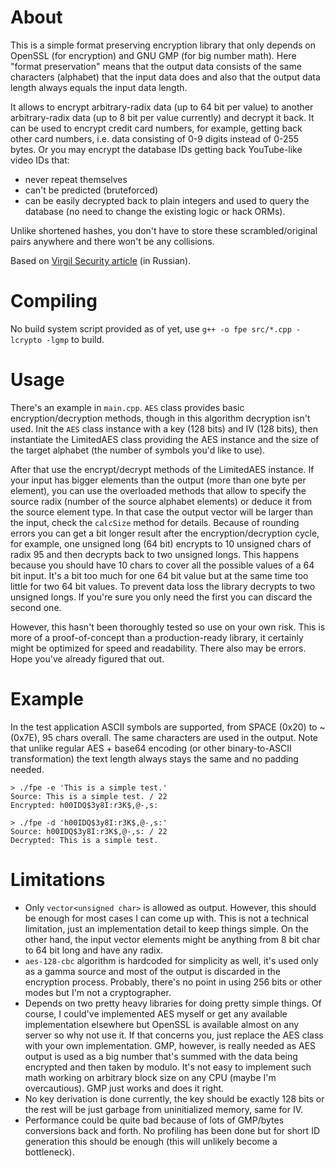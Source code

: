 # About

This is a simple format preserving encryption library that only depends on OpenSSL (for encryption) and GNU GMP (for big number math). Here "format preservation" means that the output data consists of the same characters (alphabet) that the input data does and also that the output data length always equals the input data length.

It allows to encrypt arbitrary-radix data (up to 64 bit per value) to another arbitrary-radix data (up to 8 bit per value currently) and decrypt it back. It can be used to encrypt credit card numbers, for example, getting back other card numbers, i.e. data consisting of 0-9 digits instead of 0-255 bytes. Or you may encrypt the database IDs getting back YouTube-like video IDs that:
- never repeat themselves
- can't be predicted (bruteforced)
- can be easily decrypted back to plain integers and used to query the database (no need to change the existing logic or hack ORMs).

Unlike shortened hashes, you don't have to store these scrambled/original pairs anywhere and there won't be any collisions.

Based on [Virgil Security article](https://habrahabr.ru/company/virgilsecurity/blog/311200/) (in Russian).

# Compiling

No build system script provided as of yet, use `g++ -o fpe src/*.cpp -lcrypto -lgmp` to build.

# Usage

There's an example in `main.cpp`. `AES` class provides basic encryption/decryption methods, though in this algorithm decryption isn't used. Init the `AES` class instance with a key (128 bits) and IV (128 bits), then instantiate the LimitedAES class providing the AES instance and the size of the target alphabet (the number of symbols you'd like to use).

After that use the encrypt/decrypt methods of the LimitedAES instance. If your input has bigger elements than the output (more than one byte per element), you can use the overloaded methods that allow to specify the source radix (number of the source alphabet elements) or deduce it from the source element type. In that case the output vector will be larger than the input, check the `calcSize` method for details. Because of rounding errors you can get a bit longer result after the encryption/decryption cycle, for example, one unsigned long (64 bit) encrypts to 10 unsigned chars of radix 95 and then decrypts back to two unsigned longs. This happens because you should have 10 chars to cover all the possible values of a 64 bit input. It's a bit too much for one 64 bit value but at the same time too little for two 64 bit values. To prevent data loss the library decrypts to two unsigned longs. If you're sure you only need the first you can discard the second one.

However, this hasn't been thoroughly tested so use on your own risk. This is more of a proof-of-concept than a production-ready library, it certainly might be optimized for speed and readability. There also may be errors. Hope you've already figured that out.

# Example

In the test application ASCII symbols are supported, from SPACE (0x20) to ~ (0x7E), 95 chars overall. The same characters are used in the output. Note that unlike regular AES + base64 encoding (or other binary-to-ASCII transformation) the text length always stays the same and no padding needed.

```
> ./fpe -e 'This is a simple test.'
Source: This is a simple test. / 22
Encrypted: h00IDQ$3y8I:r3K$,@-,s:

> ./fpe -d 'h00IDQ$3y8I:r3K$,@-,s:'
Source: h00IDQ$3y8I:r3K$,@-,s: / 22
Decrypted: This is a simple test.
```

# Limitations

- Only `vector<unsigned char>` is allowed as output. However, this should be enough for most cases I can come up with. This is not a technical limitation, just an implementation detail to keep things simple. On the other hand, the input vector elements might be anything from 8 bit char to 64 bit long and have any radix.
- `aes-128-cbc` algorithm is hardcoded for simplicity as well, it's used only as a gamma source and most of the output is discarded in the encryption process. Probably, there's no point in using 256 bits or other modes but I'm not a cryptographer.
- Depends on two pretty heavy libraries for doing pretty simple things. Of course, I could've implemented AES myself or get any available implementation elsewhere but OpenSSL is available almost on any server so why not use it. If that concerns you, just replace the AES class with your own implementation. GMP, however, is really needed as AES output is used as a big number that's summed with the data being encrypted and then taken by modulo. It's not easy to implement such math working on arbitrary block size on any CPU (maybe I'm overcautious). GMP just works and does it right.
- No key derivation is done currently, the key should be exactly 128 bits or the rest will be just garbage from uninitialized memory, same for IV.
- Performance could be quite bad because of lots of GMP/bytes conversions back and forth. No profiling has been done but for short ID generation this should be enough (this will unlikely become a bottleneck).
